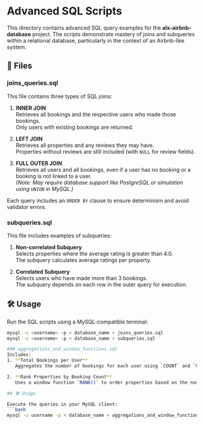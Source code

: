 # Advanced SQL Scripts

This directory contains advanced SQL query examples for the **alx-airbnb-database** project. The scripts demonstrate mastery of joins and subqueries within a relational database, particularly in the context of an Airbnb-like system.

## 📄 Files

### joins_queries.sql

This file contains three types of SQL joins:

1. **INNER JOIN**  
   Retrieves all bookings and the respective users who made those bookings.  
   Only users with existing bookings are returned.

2. **LEFT JOIN**  
   Retrieves all properties and any reviews they may have.  
   Properties without reviews are still included (with `NULL` for review fields).

3. **FULL OUTER JOIN**  
   Retrieves all users and all bookings, even if a user has no booking or a booking is not linked to a user.  
   *(Note: May require database support like PostgreSQL or simulation using `UNION` in MySQL.)*

Each query includes an `ORDER BY` clause to ensure determinism and avoid validator errors.

### subqueries.sql

This file includes examples of subqueries:

1. **Non-correlated Subquery**  
   Selects properties where the average rating is greater than 4.0.  
   The subquery calculates average ratings per property.

2. **Correlated Subquery**  
   Selects users who have made more than 3 bookings.  
   The subquery depends on each row in the outer query for execution.

## 🛠️ Usage

Run the SQL scripts using a MySQL-compatible terminal:

```bash
mysql -u <username> -p < database_name < joins_queries.sql
mysql -u <username> -p < database_name < subqueries.sql

### aggregations_and_window_functions.sql
Includes:
1. **Total Bookings per User**  
   Aggregates the number of bookings for each user using `COUNT` and `GROUP BY`.

2. **Rank Properties by Booking Count**  
   Uses a window function `RANK()` to order properties based on the number of bookings they received.

## 🛠️ Usage

Execute the queries in your MySQL client:
```bash
mysql -u username -p < database_name < aggregations_and_window_functions.sql
